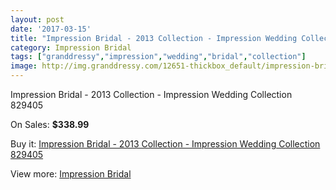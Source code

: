 ```yaml
---
layout: post
date: '2017-03-15'
title: "Impression Bridal - 2013 Collection - Impression Wedding Collection 829405"
category: Impression Bridal
tags: ["granddressy","impression","wedding","bridal","collection"]
image: http://img.granddressy.com/12651-thickbox_default/impression-bridal-2013-collection-impression-wedding-collection-829405.jpg
---
```

Impression Bridal - 2013 Collection - Impression Wedding Collection 829405

On Sales: **$338.99**
<a href="https://www.granddressy.com/en/impression-bridal/11730-impression-bridal-2013-collection-impression-wedding-collection-829405.html"><amp-img layout="responsive" width="600" height="600" src="//img.granddressy.com/12651-thickbox_default/impression-bridal-2013-collection-impression-wedding-collection-829405.jpg" alt="Impression Bridal - 2013 Collection - Impression Wedding Collection 829405 0" /></a>

Buy it: [Impression Bridal - 2013 Collection - Impression Wedding Collection 829405](https://www.granddressy.com/en/impression-bridal/11730-impression-bridal-2013-collection-impression-wedding-collection-829405.html "Impression Bridal - 2013 Collection - Impression Wedding Collection 829405")

View more: [Impression Bridal](https://www.granddressy.com/en/219-impression-bridal "Impression Bridal")